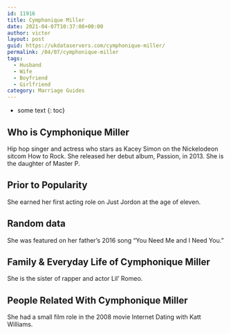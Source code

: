 ```yaml
---
id: 11916
title: Cymphonique Miller
date: 2021-04-07T10:37:08+00:00
author: victor
layout: post
guid: https://ukdataservers.com/cymphonique-miller/
permalink: /04/07/cymphonique-miller
tags:
  - Husband
  - Wife
  - Boyfriend
  - Girlfriend
category: Marriage Guides
---
```


* some text
{: toc}


## Who is Cymphonique Miller



Hip hop singer and actress who stars as Kacey Simon on the Nickelodeon sitcom How to Rock. She released her debut album, Passion, in 2013. She is the daughter of Master P.

                
                
                
## Prior to Popularity



She earned her first acting role on Just Jordon at the age of eleven.

                
                
                
## Random data



She was featured on her father&#8217;s 2016 song &#8220;You Need Me and I Need You.&#8221;

                
                
                
## Family & Everyday Life of Cymphonique Miller



She is the sister of rapper and actor Lil&#8217; Romeo.

                
                
                
## People Related With Cymphonique Miller



She had a small film role in the 2008 movie Internet Dating with Katt Williams.

                
              
            
          
          
          
